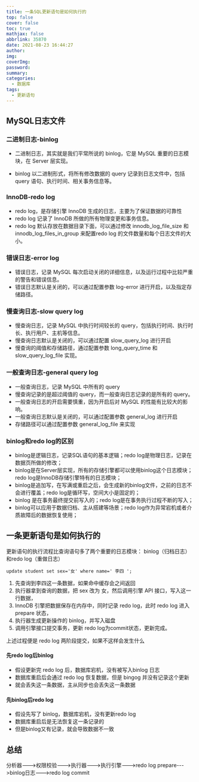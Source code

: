 ```yaml
---
title: 一条SQL更新语句是如何执行的
top: false
cover: false
toc: true
mathjax: false
abbrlink: 35870
date: 2021-08-23 16:44:27
author:
img:
coverImg:
password:
summary:
categories:
  - 数据库
tags:
  - 更新语句
---
```


## MySQL日志文件
### 二进制日志-binlog
- 二进制日志，其实就是我们平常所说的 binlog，它是 MySQL 重要的日志模块，在 Server 层实现。

- binlog 以二进制形式，将所有修改数据的 query 记录到日志文件中，包括 query 语句、执行时间、相关事务信息等。

### InnoDB-redo log
- redo log，是存储引擎 InnoDB 生成的日志，主要为了保证数据的可靠性
- redo log 记录了 InnoDB 所做的所有物理变更和事务信息。
- redo log 默认存放在数据目录下面，可以通过修改 innodb_log_file_size 和 innodb_log_files_in_group 来配置redo log 的文件数量和每个日志文件的大小。

### 错误日志-error log
- 错误日志，记录 MySQL 每次启动关闭的详细信息，以及运行过程中比较严重的警告和错误信息。
- 错误日志默认是关闭的，可以通过配置参数 log-error 进行开启，以及指定存储路径。

### 慢查询日志-slow query log
- 慢查询日志，记录 MySQL 中执行时间较长的 query，包括执行时间、执行时长、执行用户、主机等信息。
- 慢查询日志默认是关闭的，可以通过配置 slow_query_log 进行开启
- 慢查询的阈值和存储路径，通过配置参数 long_query_time 和 slow_query_log_file 实现。

### 一般查询日志-general query log
- 一般查询日志，记录 MySQL 中所有的 query
- 慢查询记录的是超过阈值的 query，而一般查询日志记录的是所有的 query。
- 一般查询日志的开启需要慎重，因为开启后对 MySQL 的性能有比较大的影响。
- 一般查询日志默认是关闭的，可以通过配置参数 general_log 进行开启
- 存储路径可以通过配置参数 general_log_file 来实现

### binlog和redo log的区别
- binlog是逻辑日志，记录SQL语句的基本逻辑；redo log是物理日志，记录在数据页所做的修改；
- binlog是在Server层实现，所有的存储引擎都可以使用binlog这个日志模块；redo log是InnoDB存储引擎特有的日志模块；
- binlog是追加写，在写满或重启之后，会生成新的binlog文件，之前的日志不会进行覆盖；redo log是循环写，空间大小是固定的；
- binlog 是在事务最终提交前写入的；redo log是在事务执行过程不断的写入；
- binlog可以应用于数据归档、主从搭建等场景；redo log作为异常宕机或者介质故障后的数据恢复使用；

## 一条更新语句是如何执行的
更新语句的执行流程比查询语句多了两个重要的日志模块： binlog（归档日志）和redo log（重做日志）
```
update student set sex='女' where name=' 李四 ';
```
1. 先查询到李四这一条数据，如果命中缓存会之间返回
2. 执行器拿到查询的数据，把 sex 改为 女，然后调用引擎 API 接口，写入这一行数据，
3. InnoDB 引擎把数据保存在内存中，同时记录 redo log，此时 redo log 进入 prepare 状态，
4. 执行器生成更新操作的 binlog，并写入磁盘
5. 调用引擎接口提交事务，更新 redo log为commit状态，更新完成。

上述过程便是 redo log 两阶段提交，如果不这样会发生什么
#### 先redo log后binlog
- 假设更新完 redo log 后，数据库宕机，没有被写入binlog 日志
- 数据库重启后会通过 redo log 恢复数据，但是 bingog 并没有记录这个更新
- 就会丢失这一条数据，主从同步也会丢失这一条数据
#### 先binlog后redo log
- 假设先写了 binlog，数据库宕机，没有更新redo log
- 数据库重启后是无法恢复这一条记录的
- 但是binlog又有记录，就会导致数据不一致
## 总结
分析器--->权限校验--->执行器--->执行引擎--->redo log prepare--->binlog日志--->redo log commit

